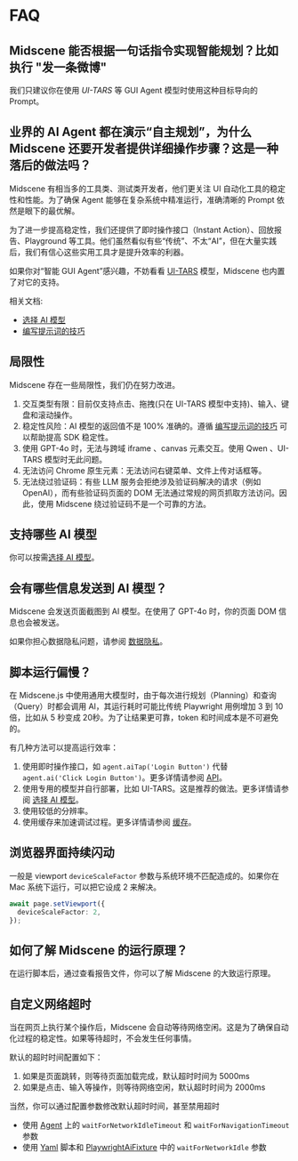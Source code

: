 # FAQ

## Midscene 能否根据一句话指令实现智能规划？比如执行 "发一条微博"

我们只建议你在使用 *UI-TARS* 等 GUI Agent 模型时使用这种目标导向的 Prompt。

## 业界的 AI Agent 都在演示“自主规划”，为什么 Midscene 还要开发者提供详细操作步骤？这是一种落后的做法吗？

Midscene 有相当多的工具类、测试类开发者，他们更关注 UI 自动化工具的稳定性和性能。为了确保 Agent 能够在复杂系统中精准运行，准确清晰的 Prompt 依然是眼下的最优解。

为了进一步提高稳定性，我们还提供了即时操作接口（Instant Action）、回放报告、Playground 等工具。他们虽然看似有些“传统”、不太“AI”，但在大量实践后，我们有信心这些实用工具才是提升效率的利器。

如果你对“智能 GUI Agent”感兴趣，不妨看看 [UI-TARS](https://github.com/bytedance/ui-tars) 模型，Midscene 也内置了对它的支持。

相关文档: 
* [选择 AI 模型](./choose-a-model)
* [编写提示词的技巧](./prompting-tips)

## 局限性

Midscene 存在一些局限性，我们仍在努力改进。

1. 交互类型有限：目前仅支持点击、拖拽(只在 UI-TARS 模型中支持)、输入、键盘和滚动操作。
2. 稳定性风险：AI 模型的返回值不是 100% 准确的。遵循 [编写提示词的技巧](./prompting-tips) 可以帮助提高 SDK 稳定性。
3. 使用 GPT-4o 时，无法与跨域 iframe 、canvas 元素交互。使用 Qwen 、UI-TARS 模型时无此问题。
4. 无法访问 Chrome 原生元素：无法访问右键菜单、文件上传对话框等。
5. 无法绕过验证码：有些 LLM 服务会拒绝涉及验证码解决的请求（例如 OpenAI），而有些验证码页面的 DOM 无法通过常规的网页抓取方法访问。因此，使用 Midscene 绕过验证码不是一个可靠的方法。

## 支持哪些 AI 模型

你可以按需[选择 AI 模型](./choose-a-model)。

## 会有哪些信息发送到 AI 模型？

Midscene 会发送页面截图到 AI 模型。在使用了 GPT-4o 时，你的页面 DOM 信息也会被发送。

如果你担心数据隐私问题，请参阅 [数据隐私](./data-privacy)。

## 脚本运行偏慢？

在 Midscene.js 中使用通用大模型时，由于每次进行规划（Planning）和查询（Query）时都会调用 AI，其运行耗时可能比传统 Playwright 用例增加 3 到 10 倍，比如从 5 秒变成 20秒。为了让结果更可靠，token 和时间成本是不可避免的。

有几种方法可以提高运行效率：
1. 使用即时操作接口，如 `agent.aiTap('Login Button')` 代替 `agent.ai('Click Login Button')`。更多详情请参阅 [API](./API)。
2. 使用专用的模型并自行部署，比如 UI-TARS。这是推荐的做法。更多详情请参阅 [选择 AI 模型](./choose-a-model)。
3. 使用较低的分辨率。
4. 使用缓存来加速调试过程。更多详情请参阅 [缓存](./caching)。

## 浏览器界面持续闪动

一般是 viewport `deviceScaleFactor` 参数与系统环境不匹配造成的。如果你在 Mac 系统下运行，可以把它设成 2 来解决。

```typescript
await page.setViewport({
  deviceScaleFactor: 2,
});
```

## 如何了解 Midscene 的运行原理？

在运行脚本后，通过查看报告文件，你可以了解 Midscene 的大致运行原理。

## 自定义网络超时

当在网页上执行某个操作后，Midscene 会自动等待网络空闲。这是为了确保自动化过程的稳定性。如果等待超时，不会发生任何事情。

默认的超时时间配置如下：

1. 如果是页面跳转，则等待页面加载完成，默认超时时间为 5000ms
2. 如果是点击、输入等操作，则等待网络空闲，默认超时时间为 2000ms

当然，你可以通过配置参数修改默认超时时间，甚至禁用超时

- 使用 [Agent](/zh/api.html#%E6%9E%84%E9%80%A0%E5%99%A8) 上的 `waitForNetworkIdleTimeout` 和 `waitForNavigationTimeout` 参数
- 使用 [Yaml](/zh/automate-with-scripts-in-yaml.html#web-%E9%83%A8%E5%88%86) 脚本和 [PlaywrightAiFixture](/zh/integrate-with-playwright.html#%E7%AC%AC%E4%BA%8C%E6%AD%A5%E6%89%A9%E5%B1%95-test-%E5%AE%9E%E4%BE%8B) 中的 `waitForNetworkIdle` 参数